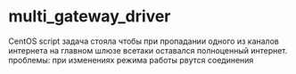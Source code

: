 # multi_gateway_driver
CentOS script
задача стояла чтобы при пропадании одного из каналов интернета на главном шлюзе всетаки оставался полноценный интернет. 
проблемы: при изменениях режима работы рвутся соединения
